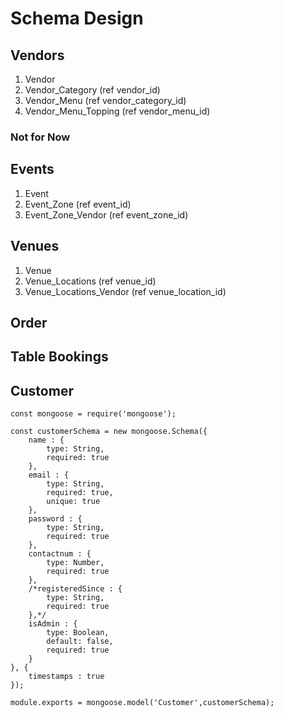 # Schema Design

## Vendors

1. Vendor 
2. Vendor_Category (ref vendor_id)
3. Vendor_Menu (ref vendor_category_id)
4. Vendor_Menu_Topping (ref vendor_menu_id)
   
### Not for Now

## Events

1. Event
2. Event_Zone (ref event_id)
3. Event_Zone_Vendor (ref event_zone_id)

## Venues

1. Venue
2. Venue_Locations (ref venue_id)
3. Venue_Locations_Vendor (ref venue_location_id)

## Order

## Table Bookings

## Customer
```
const mongoose = require('mongoose');

const customerSchema = new mongoose.Schema({
    name : {
        type: String,
        required: true
    },
    email : {
        type: String,
        required: true,
        unique: true
    },
    password : {
        type: String,
        required: true
    },
    contactnum : {
        type: Number,
        required: true
    },
    /*registeredSince : {
        type: String,
        required: true
    },*/
    isAdmin : {
        type: Boolean,
        default: false,
        required: true
    }
}, {
    timestamps : true
});

module.exports = mongoose.model('Customer',customerSchema); 
```
